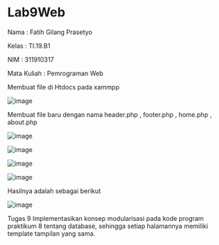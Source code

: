 # Lab9Web

Nama        : Fatih Gilang Prasetyo <p>
Kelas       : TI.19.B1 <P>
NIM         : 311910317 <P>
Mata Kuliah : Pemrograman Web <p>
  
Membuat file di Htdocs pada xammpp <p>
![image](https://user-images.githubusercontent.com/81542329/121157140-274e5e00-c7fe-11eb-9e24-1cab33765bc4.png) <p>
 <p>
Membuat file baru dengan nama header.php , footer.php , home.php , about.php <p>

![image](https://user-images.githubusercontent.com/81542329/121159204-d8a1c380-c7ff-11eb-9818-db2f82d35415.png) <p>

![image](https://user-images.githubusercontent.com/81542329/121159281-e7887600-c7ff-11eb-821b-5393c4b77d5e.png) <p>
  
![image](https://user-images.githubusercontent.com/81542329/121159328-f4a56500-c7ff-11eb-9e43-37e1f9254662.png) <p>
  
 ![image](https://user-images.githubusercontent.com/81542329/121159393-02f38100-c800-11eb-9d13-98dc445a139e.png) <p>
  
Hasilnya adalah sebagai berikut <p>
  
![image](https://user-images.githubusercontent.com/81542329/121159750-4fd75780-c800-11eb-9362-708976f1ed87.png) <p>
 <p>
Tugas 9 Implementasikan konsep modularisasi pada kode program praktikum 8 tentang
database, sehingga setiap halamannya memiliki template tampilan yang sama. <p>
  
 

  
 





  
 
